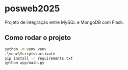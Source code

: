 # posweb2025

Projeto de integração entre MySQL e MongoDB com Flask.

## Como rodar o projeto

```bash
python -m venv venv
.\venv\Scripts\activate
pip install -r requirements.txt
python app/main.py